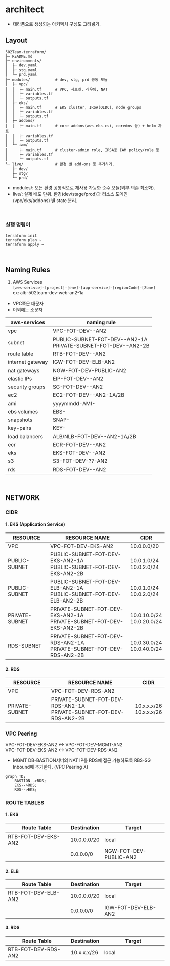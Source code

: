 # architect  
- 테라폼으로 생성되는 아키텍처 구성도 그려넣기.

## Layout
```
502Team-terraform/
├─ README.md
├─ environments/
│  ├─ dev.yaml
│  ├─ stg.yaml
│  └─ prd.yaml
├─ modules/           # dev, stg, prd 공통 모듈
│  ├─ vpc/
│  │  ├─ main.tf      # VPC, 서브넷, 라우팅, NAT
│  │  ├─ variables.tf
│  │  └─ outputs.tf
│  ├─ eks/
│  │  ├─ main.tf      # EKS cluster, IRSA(OIDC), node groups
│  │  ├─ variables.tf
│  │  └─ outputs.tf
│  ├─ addons/
│  │  ├─ main.tf      # core addons(aws-ebs-csi, coredns 등) + helm 차트
│  │  ├─ variables.tf
│  │  └─ outputs.tf
│  └─ iam/
│     ├─ main.tf      # cluster-admin role, IRSA용 IAM policy/role 등
│     ├─ variables.tf
│     └─ outputs.tf
└─ live/              # 환경 별 add-ons 등 추가하기.
   ├─ dev/
   ├─ stg/
   └─ prd/  
```
- modules/: 모든 환경 공통적으로 재사용 가능한 순수 모듈(외부 의존 최소화).  
- live/: 실제 배포 단위. 환경(dev/stage/prod)과 리소스 도메인(vpc/eks/addons) 별 state 분리.  
<br>

### 실행 명령어
```
terraform init
terraform plan ~
terraform apply ~
```
<br>

## Naming Rules
1. AWS Services  
`[aws-serivce]-[project]-[env]-[app-service]-[regionCode]-[Zone]`  
ex: alb-502team-dev-web-an2-1a  
- VPC쪽은 대문자  
- 이외에는 소문자  

| aws-services       | naming rule  |
| ------------------ | ------------ |
| vpc                | VPC-FOT-DEV-<SERVICE>-AN2 | 
| subnet             | PUBLIC-SUBNET-FOT-DEV-<SERVICE-NAME>-AN2-1A <br> PRIVATE-SUBNET-FOT-DEV-<SERVICE-NAME>-AN2-2B |
| route table        | RTB-FOT-DEV-<SERVICE-NAME>-AN2 |
| internet gateway   | IGW-FOT-DEV-ELB-AN2 |
| nat gateways       | NGW-FOT-DEV-PUBLIC-AN2 |
| elastic IPs        | EIP-FOT-DEV-<SERVICE-NAME>-AN2 | 
| security groups    | SG-FOT-DEV-<SERVICE-NAME>-AN2 | 
| ec2                | EC2-FOT-DEV-<SERVICE-NAME>-AN2-1A/2B |
| ami                | yyyymmdd-AMI-<EC2-NAME> |
| ebs volumes        | EBS-<EC2-NAME> |
| snapshots          | SNAP-<EC2-NAME> | 
| key-pairs          | KEY-<EC2-SERVICE-NAME> |
| load balancers     | ALB/NLB-FOT-DEV-<SERVICE-NAME>-AN2-1A/2B |
| ecr                | ECR-FOT-DEV-<SERVICE-NAME>-AN2 |
| eks                | EKS-FOT-DEV-<CLUSTER-NAME>-AN2 |
| s3                 | S3-FOT-DEV-??-AN2 |
| rds                | RDS-FOT-DEV-<SERVICE-NAME>-AN2 |
<br>

## NETWORK
### CIDR  
#### 1. EKS (Application Service)  
| RESOURCE      | RESOURCE NAME                                                                | CIDR                           |
| ------------- | ---------------------------------------------------------------------------- | ------------------------------ |
| VPC           | VPC-FOT-DEV-EKS-AN2                                                          | 10.0.0.0/20                    |
| PUBLIC-SUBNET | PUBLIC-SUBNET-FOT-DEV-EKS-AN2-1A <br> PUBLIC-SUBNET-FOT-DEV-EKS-AN2-2B       | 10.0.1.0/24 <br> 10.0.2.0/24   |
| PUBLIC-SUBNET | PUBLIC-SUBNET-FOT-DEV-ELB-AN2-1A <br> PUBLIC-SUBNET-FOT-DEV-ELB-AN2-2B       | 10.0.1.0/24 <br> 10.0.2.0/24   |
| PRIVATE-SUBNET| PRIVATE-SUBNET-FOT-DEV-EKS-AN2-1A <br> PRIVATE-SUBNET-FOT-DEV-EKS-AN2-2B     | 10.0.10.0/24 <br> 10.0.20.0/24 |
| RDS-SUBNET    | PRIVATE-SUBNET-FOT-DEV-RDS-AN2-1A <br> PRIVATE-SUBNET-FOT-DEV-RDS-AN2-2B     | 10.0.30.0/24 <br> 10.0.40.0/24 |

#### 2. RDS  
| RESOURCE      | RESOURCE NAME                                                                | CIDR                           |
| ------------- | ---------------------------------------------------------------------------- | ------------------------------ |
| VPC           | VPC-FOT-DEV-RDS-AN2                                                          |                                |
| PRIVATE-SUBNET| PRIVATE-SUBNET-FOT-DEV-RDS-AN2-1A <br> PRIVATE-SUBNET-FOT-DEV-RDS-AN2-2B     | 10.x.x.x/26 <br> 10.x.x.x/26   |


### VPC Peering  
VPC-FOT-DEV-EKS-AN2 <-> VPC-FOT-DEV-MGMT-AN2  
VPC-FOT-DEV-EKS-AN2 <-> VPC-FOT-DEV-RDS-AN2  
- MGMT DB-BASTION서버의 NAT IP를 RDS에 접근 가능하도록 RBS-SG Inbound에 추가한다. (VPC Peering X)  

```mermaid
graph TD;
    BASTION-->RDS;
    EKS-->RDS;
    RDS-->EKS;
```

### ROUTE TABLES
<!-- #### 1. EKS  
| Route Table         | Destination | Target                 |
| ------------------- | ----------- | ---------------------- |
| RTB-FOT-DEV-EKS-AN2 | 10.0.0.0/20 | local                  |
|                     | 0.0.0.0/0   | NGW-FOT-DEV-PUBLIC-AN2 |

#### 2. ELB  
| Route Table         | Destination | Target              |
| ------------------- | ----------- | ------------------- |
| RTB-FOT-DEV-ELB-AN2 | 10.0.0.0/20 | local               |
|                     | 0.0.0.0/0   | IGW-FOT-DEV-ELB-AN2 |

#### 3. RDS  
| Route Table         | Destination | Target              |
| ------------------- | ----------- | ------------------- |
| RTB-FOT-DEV-RDS-AN2 | 10.x.x.x/26 | local               |

<!-- 1) EKS -->
#### 1. EKS 
<table style="table-layout:fixed; width:100%; margin-top:8px;">
  <thead>
    <tr>
      <th style="width:40%;">Route Table</th>
      <th style="width:20%;">Destination</th>
      <th style="width:40%;">Target</th>
    </tr>
  </thead>
  <tbody>
    <tr>
      <td style="word-break:break-word;">RTB-FOT-DEV-EKS-AN2</td>
      <td>10.0.0.0/20</td>
      <td>local</td>
    </tr>
    <tr>
      <td></td>
      <td>0.0.0.0/0</td>
      <td style="word-break:break-word;">NGW-FOT-DEV-PUBLIC-AN2</td>
    </tr>
  </tbody>
</table>

<!-- 2) ELB -->
#### 2. ELB 
<table style="table-layout:fixed; width:100%; margin-top:8px;">
  <thead>
    <tr>
      <th style="width:40%;">Route Table</th>
      <th style="width:20%;">Destination</th>
      <th style="width:40%;">Target</th>
    </tr>
  </thead>
  <tbody>
    <tr>
      <td>RTB-FOT-DEV-ELB-AN2</td>
      <td>10.0.0.0/20</td>
      <td>local</td>
    </tr>
    <tr>
      <td></td>
      <td>0.0.0.0/0</td>
      <td>IGW-FOT-DEV-ELB-AN2</td>
    </tr>
  </tbody>
</table>

<!-- 3) RDS -->
#### 3. RDS
<table style="table-layout:fixed; width:100%; margin-top:8px;">
  <thead>
    <tr>
      <th style="width:40%;">Route Table</th>
      <th style="width:20%;">Destination</th>
      <th style="width:40%;">Target</th>
    </tr>
  </thead>
  <tbody>
    <tr>
      <td>RTB-FOT-DEV-RDS-AN2</td>
      <td>10.x.x.x/26</td>
      <td>local</td>
    </tr>
  </tbody>
</table>